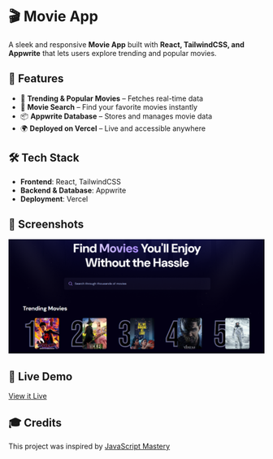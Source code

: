# 🎬 Movie App

A sleek and responsive **Movie App** built with **React, TailwindCSS, and Appwrite** that lets users explore trending and popular movies.  

## 🚀 Features  

- 📌 **Trending & Popular Movies** – Fetches real-time data  
- 🔎 **Movie Search** – Find your favorite movies instantly  
- 📦 **Appwrite Database** – Stores and manages movie data  
- 🌍 **Deployed on Vercel** – Live and accessible anywhere  

## 🛠️ Tech Stack  

- **Frontend**: React, TailwindCSS  
- **Backend & Database**: Appwrite  
- **Deployment**: Vercel  

## 📸 Screenshots  

![Movie App ScreenShot](/public//site-ss.png)

## 🔗 Live Demo  

[View it Live](https://film-hub-phi.vercel.app/)

## 🎓 Credits

This project was inspired by [JavaScript Mastery](https://www.youtube.com/watch?v=dCLhUialKPQ&t=7276s)